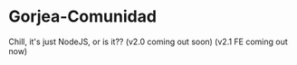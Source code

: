 # Gorjea-Comunidad
Chill, it's just NodeJS, or is it?? (v2.0 coming out soon)
(v2.1 FE coming out now)
